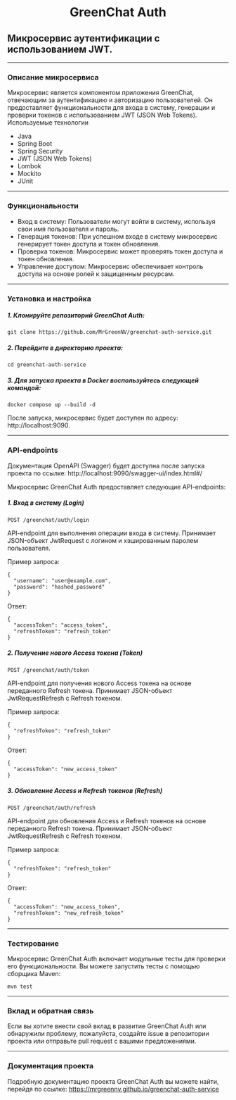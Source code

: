 <div style="text-align: center;">

# **GreenChat Auth**
</div>

## **Микросервис аутентификации с использованием JWT.**
____
### Описание микросервиса
Микросервис является компонентом приложения GreenChat, отвечающим за аутентификацию
и авторизацию пользователей. Он предоставляет функциональности для входа в систему, 
генерации и проверки токенов с использованием JWT (JSON Web Tokens).
Используемые технологии

* Java
* Spring Boot
* Spring Security
* JWT (JSON Web Tokens)
* Lombok
* Mockito
* JUnit
____
### Функциональности

- Вход в систему: Пользователи могут войти в систему, используя свои имя пользователя и пароль.
- Генерация токенов: При успешном входе в систему микросервис генерирует токен доступа и токен обновления.
- Проверка токенов: Микросервис может проверять токен доступа и токен обновления.
- Управление доступом: Микросервис обеспечивает контроль доступа на основе ролей к защищенным ресурсам.
____
### Установка и настройка

##### 1. Клонируйте репозиторий GreenChat Auth:
```
git clone https://github.com/MrGreenNV/greenchat-auth-service.git
```
##### 2. Перейдите в директорию проекта:
```
cd greenchat-auth-service
```
##### 3. Для запуска проекта в Docker воспользуйтесь следующей командой:
```
docker compose up --build -d
```

После запуска, микросервис будет доступен по адресу: http://localhost:9090.
____
### API-endpoints
Документация OpenAPI (Swagger) будет доступна после запуска проекта по ссылке: http://localhost:9090/swagger-ui/index.html#/

Микросервис GreenChat Auth предоставляет следующие API-endpoints:
##### 1. Вход в систему (Login)
```
POST /greenchat/auth/login
```
API-endpoint для выполнения операции входа в систему. Принимает JSON-объект JwtRequest с логином и хэшированным паролем пользователя.

Пример запроса:
```
{
  "username": "user@example.com",
  "password": "hashed_password"
}
```
Ответ:
```
{
  "accessToken": "access_token",
  "refreshToken": "refresh_token"
}
```
##### 2. Получение нового Access токена (Token)
```
POST /greenchat/auth/token
```
API-endpoint для получения нового Access токена на основе переданного Refresh токена. Принимает JSON-объект JwtRequestRefresh с Refresh токеном.

Пример запроса:
```
{
  "refreshToken": "refresh_token"
}
```
Ответ:
```
{
  "accessToken": "new_access_token"
}
```
##### 3. Обновление Access и Refresh токенов (Refresh)
```
POST /greenchat/auth/refresh
```
API-endpoint для обновления Access и Refresh токенов на основе переданного Refresh токена. Принимает JSON-объект JwtRequestRefresh с Refresh токеном.

Пример запроса:
```
{
  "refreshToken": "refresh_token"
}
```
Ответ:
```
{
  "accessToken": "new_access_token",
  "refreshToken": "new_refresh_token"
}
```
____
### Тестирование
Микросервис GreenChat Auth включает модульные тесты для проверки его функциональности. Вы можете запустить тесты с помощью сборщика Maven:
```
mvn test
```
____
### Вклад и обратная связь
Если вы хотите внести свой вклад в развитие GreenChat Auth или обнаружили проблему, пожалуйста, создайте issue в репозитории проекта или отправьте pull request с вашими предложениями.
____
### Документация проекта
Подробную документацию проекта GreenChat Auth вы можете найти, перейдя по ссылке:
https://mrgreennv.github.io/greenchat-auth-service
